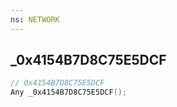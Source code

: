 ```yaml
---
ns: NETWORK
---
```

## _0x4154B7D8C75E5DCF

```c
// 0x4154B7D8C75E5DCF
Any _0x4154B7D8C75E5DCF();
```

